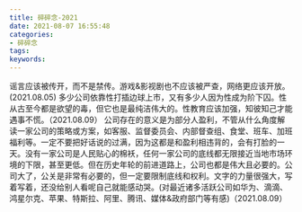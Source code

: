 ```yaml
---
title: 碎碎念-2021
date: 2021-08-07 16:55:48
categories:
- 碎碎念
tags:
keywords:
---
```


谣言应该被传开，而不是禁传。游戏&影视剧也不应该被严查，网络更应该开放。(2021.08.05)
多少公司依靠性打插边球上市，又有多少人因为性成为阶下囚。性从古至今都是欲望的毒，但它也是最纯洁伟大的。性教育应该加强，知彼知己才能遇事不慌。（2021.08.09）
公司存在的意义是为部分人盈利，不管从什么角度解读一家公司的策略或方案，如客服、监督委员会、内部督查组、食堂、班车、加班福利等。一定不要把好话说的过满，因为这都是和盈利相违背的，会有打脸的一天。没有一家公司是人民贴心的棉袄，任何一家公司的底线都无限接近当地市场环境的下限，甚至更低。但在历史年轮的前进道路上，公司也都是伟大且必要的。公司大了，公关是非常有必要的，但一定要限制底线和权利。文字的力量很强大，写着写着，还没给别人看呢自己就能感动哭。(对最近诸多活跃公司如华为、滴滴、鸿星尔克、苹果、特斯拉、阿里、腾讯、媒体&政府部门等有感)（2021.08.09）